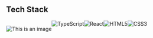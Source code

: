 ## Tech Stack 
<div style="display: flex">
  <div style="height:50px , width:50px" >
    
    
![This is an image](https://myoctocat.com/assets/images/base-octocat.svg)
</div>  
  <img alt="TypeScript" src ="https://img.shields.io/badge/TypeScript-3178C6.svg?&style=for-the-badge&logo=TypeScript&logoColor=white"/> 
   <img alt="React" src ="https://img.shields.io/badge/React-61DAFB.svg?&style=for-the-badge&logo=React&logoColor=white"/> 
  <img alt="HTML5" src ="https://img.shields.io/badge/HTML5-E34F26.svg?&style=for-the-badge&logo=HTML5&logoColor=white"/>
  <img alt="CSS3" src ="https://img.shields.io/badge/CSS3-1572B6.svg?&style=for-the-badge&logo=CSS3&logoColor=white"/>
</div>



<!--
**SaifAliRko/SaifAliRko** is a ✨ _special_ ✨ repository because its `README.md` (this file) appears on your GitHub profile.

Here are some ideas to get you started:

- 🔭 I’m currently working on ...
- 🌱 I’m currently learning ...
- 👯 I’m looking to collaborate on ...
- 🤔 I’m looking for help with ...
- 💬 Ask me about ...
- 📫 How to reach me: ...
- 😄 Pronouns: ...
- ⚡ Fun fact: ...
-->
